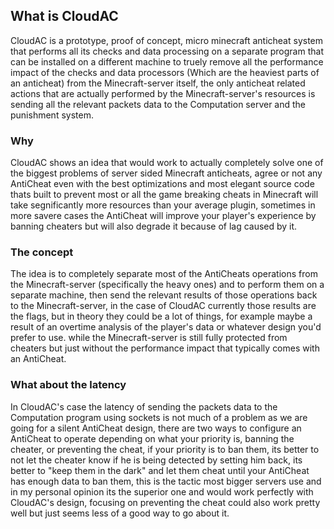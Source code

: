 ## What is CloudAC
CloudAC is a prototype, proof of concept, micro minecraft anticheat system that performs all its checks and data processing on a separate program that can be installed on a different machine to truely remove all the performance impact of the checks and data processors (Which are the heaviest parts of an anticheat) from the Minecraft-server itself, the only anticheat related actions that are actually performed by the Minecraft-server's resources is sending all the relevant packets data to the Computation server and the punishment system.

### Why
CloudAC shows an idea that would work to actually completely solve one of the biggest problems of server sided Minecraft anticheats, agree or not any AntiCheat even with the best optimizations and most elegant source code thats built to prevent most or all the game breaking cheats in Minecraft will take segnificantly more resources than your average plugin, sometimes in more savere cases the AntiCheat will improve your player's experience by banning cheaters but will also degrade it because of lag caused by it.

### The concept
The idea is to completely separate most of the AntiCheats operations from the Minecraft-server (specifically the heavy ones) and to perform them on a separate machine, then send the relevant results of those operations back to the Minecraft-server, in the case of CloudAC currently those results are the flags, but in theory they could be a lot of things, for example maybe a result of an overtime analysis of the player's data or whatever design you'd prefer to use. while the Minecraft-server is still fully protected from cheaters but just without the performance impact that typically comes with an AntiCheat.

### What about the latency
In CloudAC's case the latency of sending the packets data to the Computation program using sockets is not much of a problem as we are going for a silent AntiCheat design, there are two ways to configure an AntiCheat to operate depending on what your priority is, banning the cheater, or preventing the cheat, if your priority is to ban them, its better to not let the cheater know if he is being detected by setting him back, its better to "keep them in the dark" and let them cheat until your AntiCheat has enough data to ban them, this is the tactic most bigger servers use and in my personal opinion its the superior one and would work perfectly with CloudAC's design, focusing on preventing the cheat could also work pretty well but just seems less of a good way to go about it.
